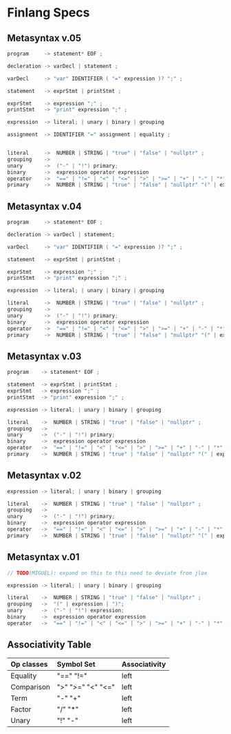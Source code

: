 # Finlang Specs



## Metasyntax v.05
```c
program     -> statement* EOF ;

decleration -> varDecl | statement ;

varDecl     -> "var" IDENTIFIER ( "=" expression )? ";" ;

statement   -> exprStmt | printStmt ;

exprStmt    -> expression ";" ;
printStmt   -> "print" expression ";" ;

expression  -> literal; | unary | binary | grouping

assignment  -> IDENTIFIER "=" assignment | equality ;


literal     ->  NUMBER | STRING | "true" | "false" | "nullptr" ;
grouping    ->  
unary       ->  ("-" | "!") primary;                                       
binary      ->  expression operator expression                                
operator    ->  "==" | "!=" | "<" | "<=" | ">" | ">=" | "+" | "-" | "*" | "/" 
primary     ->  NUMBER | STRING | "true" | "false" | "nullptr" "(" | expression | ")" | IDENTIFIER;
```


## Metasyntax v.04
```c
program     -> statement* EOF ;

decleration -> varDecl | statement;

varDecl     -> "var" IDENTIFIER ( "=" expression )? ";" ;

statement   -> exprStmt | printStmt ;

exprStmt    -> expression ";" ;
printStmt   -> "print" expression ";" ;

expression  -> literal; | unary | binary | grouping

literal     ->  NUMBER | STRING | "true" | "false" | "nullptr" ;
grouping    ->  
unary       ->  ("-" | "!") primary;                                       
binary      ->  expression operator expression                                
operator    ->  "==" | "!=" | "<" | "<=" | ">" | ">=" | "+" | "-" | "*" | "/" 
primary     ->  NUMBER | STRING | "true" | "false" | "nullptr" "(" | expression | ")" | IDENTIFIER;
```


## Metasyntax v.03
```c
program    -> statement* EOF ;

statement  -> exprStmt | printStmt ;
exprStmt   -> expression ";" ;
printStmt  -> "print" expression ";" ;

expression -> literal; | unary | binary | grouping

literal    ->  NUMBER | STRING | "true" | "false" | "nullptr" ;
grouping   ->  
unary      ->  ("-" | "!") primary;                                       
binary     ->  expression operator expression                                
operator   ->  "==" | "!=" | "<" | "<=" | ">" | ">=" | "+" | "-" | "*" | "/" 
primary    ->  NUMBER | STRING | "true" | "false" | "nullptr" "(" | expression | ")";
```


## Metasyntax v.02
```c
expression -> literal; | unary | binary | grouping

literal    ->  NUMBER | STRING | "true" | "false" | "nullptr" ;
grouping   ->  
unary      ->  ("-" | "!") primary;                                       
binary     ->  expression operator expression                                
operator   ->  "==" | "!=" | "<" | "<=" | ">" | ">=" | "+" | "-" | "*" | "/" 
primary    ->  NUMBER | STRING | "true" | "false" | "nullptr" "(" | expression | ")";
```

## Metasyntax v.01
```c
// TODO(MIGUEL): expand on this to this need to deviate from jlox

expression -> literal; | unary | binary | grouping

literal    ->  NUMBER | STRING | "true" | "false" | "nullptr" ;                                                 
grouping   ->  "(" | expression | ")";                                       
unary      ->  ("-" | "!") expression;                                       
binary     ->  expression operator expression                                
operator   ->  "==" | "!=" | "<" | "<=" | ">" | ">=" | "+" | "-" | "*" | "/" 
```

## Associativity Table
| Op classes  | Symbol Set         | Associativity |
| :---------- | :----------------- | :------------ |
|Equality     | "==" "!="          |  left         |
|Comparison   | ">"  ">=" "<" "<=" |  left         |
|Term         | "-"  "+"           |  left         |
|Factor       | "/"  "*"           |  left         |
|Unary        | "!"  "-"           |  left         |



